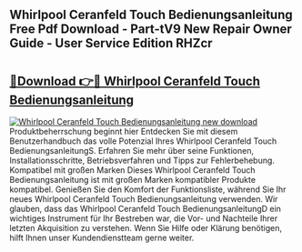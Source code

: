 ## Whirlpool Ceranfeld Touch Bedienungsanleitung Free Pdf Download - Part-tV9 New Repair Owner Guide - User Service Edition RHZcr

# <h2><a href="http://df0iwx.blite.top/?on=Whirlpool+Ceranfeld+Touch+Bedienungsanleitung">🔗Download 👉🔴 Whirlpool Ceranfeld Touch Bedienungsanleitung</a></h2>

[![Whirlpool Ceranfeld Touch Bedienungsanleitung new download](https://i.imgur.com/lujVjoI.png)](http://df0iwx.blite.top/?on=Whirlpool+Ceranfeld+Touch+Bedienungsanleitung)
Produktbeherrschung beginnt hier Entdecken Sie mit diesem Benutzerhandbuch das volle Potenzial Ihres Whirlpool Ceranfeld Touch BedienungsanleitungS. Erfahren Sie mehr über seine Funktionen, Installationsschritte, Betriebsverfahren und Tipps zur Fehlerbehebung. Kompatibel mit großen Marken Dieses Whirlpool Ceranfeld Touch Bedienungsanleitung ist mit großen Marken kompatibler Produkte kompatibel. Genießen Sie den Komfort der Funktionsliste, während Sie Ihr neues Whirlpool Ceranfeld Touch Bedienungsanleitung verwenden. Wir glauben, dass das Whirlpool Ceranfeld Touch BedienungsanleitungD ein wichtiges Instrument für Ihr Bestreben war, die Vor- und Nachteile Ihrer letzten Akquisition zu verstehen. Wenn Sie Hilfe oder Klärung benötigen, hilft Ihnen unser Kundendienstteam gerne weiter.
